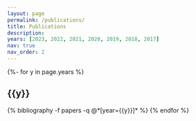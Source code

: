 ```yaml
---
layout: page
permalink: /publications/
title: Publications
description: 
years: [2023, 2022, 2021, 2020, 2019, 2018, 2017]
nav: true
nav_order: 2
---
```

<!-- _pages/publications.md -->
<div class="social">
  <div class="contact-icons">
    <a href='https://rclevy.github.io/assets/pdf/CV_RLevy_website.pdf' title="CV"><i class="ai ai-cv"></i></a>
    <a href='https://ui.adsabs.harvard.edu/public-libraries/y09ZmJBWTfCs0q5KMVKSwQ' title="ADS"><i class="ai ai-ads"></i></a>
    <a href='https://orcid.org/0000-0003-2508-2586' title="ORCID"><i class="ai ai-orcid"></i></a>
    <a href='https://scholar.google.com/citations?user=qXx_t7UAAAAJ&hl=en' title="Google Scholar"><i class="ai ai-google-scholar"></i></a>
  </div>
</div>

<div class="publications">
{%- for y in page.years %}
  <h2 class="year">{{y}}</h2>
  {% bibliography -f papers -q @*[year={{y}}]* %}
{% endfor %}

</div>
